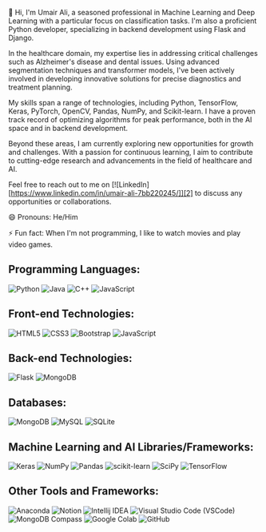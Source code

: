 👋 Hi, I'm Umair Ali, a seasoned professional in Machine Learning and Deep Learning with a particular focus on classification tasks. I'm also a proficient Python developer, specializing in backend development using Flask and Django.

In the healthcare domain, my expertise lies in addressing critical challenges such as Alzheimer's disease and dental issues. Using advanced segmentation techniques and transformer models, I've been actively involved in developing innovative solutions for precise diagnostics and treatment planning.

My skills span a range of technologies, including Python, TensorFlow, Keras, PyTorch, OpenCV, Pandas, NumPy, and Scikit-learn. I have a proven track record of optimizing algorithms for peak performance, both in the AI space and in backend development.

Beyond these areas, I am currently exploring new opportunities for growth and challenges. With a passion for continuous learning, I aim to contribute to cutting-edge research and advancements in the field of healthcare and AI.

Feel free to reach out to me on  [![LinkedIn][https://www.linkedin.com/in/umair-ali-7bb220245/]][2] to discuss any opportunities or collaborations.

😄 Pronouns: He/Him

⚡ Fun fact: When I'm not programming, I like to watch movies and play video games.

<!-- Icons --> 
[1.2]: https://img.icons8.com/color/24/000000/twitter--v2.png
[2.2]: https://img.icons8.com/color/24/000000/linkedin.png
[3.1]: https://img.icons8.com/color/24/000000/github.png

<!-- Links to your social media accounts -->
[1]: https://twitter.com/Abdul1Manaf
[2]: https://www.linkedin.com/in/abdul-manaf-6493a3188
[3]: https://abdulmanaf12.github.io/ 

## Programming Languages:
![Python](https://img.shields.io/badge/python-3670A0?style=for-the-badge&logo=python&logoColor=ffdd54)
![Java](https://img.shields.io/badge/java-%23ED8B00.svg?style=for-the-badge&logo=java&logoColor=white)
![C++](https://img.shields.io/badge/c++-%2300599C.svg?style=for-the-badge&logo=c%2B%2B&logoColor=white)
![JavaScript](https://img.shields.io/badge/javascript-%23323330.svg?style=for-the-badge&logo=javascript&logoColor=%23F7DF1E)

## Front-end Technologies:
![HTML5](https://img.shields.io/badge/html5-%23E34F26.svg?style=for-the-badge&logo=html5&logoColor=white)
![CSS3](https://img.shields.io/badge/css3-%231572B6.svg?style=for-the-badge&logo=css3&logoColor=white)
![Bootstrap](https://img.shields.io/badge/bootstrap-%23563D7C.svg?style=for-the-badge&logo=bootstrap&logoColor=white)
![JavaScript](https://img.shields.io/badge/javascript-%23323330.svg?style=for-the-badge&logo=javascript&logoColor=%23F7DF1E)


## Back-end Technologies:
![Flask](https://img.shields.io/badge/Flask-%23000.svg?style=for-the-badge&logo=flask&logoColor=white)
![MongoDB](https://img.shields.io/badge/mongodb-%234ea94b.svg?style=for-the-badge&logo=mongodb&logoColor=white)

## Databases:
![MongoDB](https://img.shields.io/badge/mongodb-%234ea94b.svg?style=for-the-badge&logo=mongodb&logoColor=white)
![MySQL](https://img.shields.io/badge/mysql-%2300f.svg?style=for-the-badge&logo=mysql&logoColor=white)
![SQLite](https://img.shields.io/badge/SQLite-%2307405e.svg?style=for-the-badge&logo=sqlite&logoColor=white)

## Machine Learning and AI Libraries/Frameworks:
![Keras](https://img.shields.io/badge/Keras-%23D00000.svg?style=for-the-badge&logo=Keras&logoColor=white)
![NumPy](https://img.shields.io/badge/numpy-%23013243.svg?style=for-the-badge&logo=numpy&logoColor=white)
![Pandas](https://img.shields.io/badge/pandas-%23150458.svg?style=for-the-badge&logo=pandas&logoColor=white)
![scikit-learn](https://img.shields.io/badge/scikit--learn-%23F7931E.svg?style=for-the-badge&logo=scikit-learn&logoColor=white)
![SciPy](https://img.shields.io/badge/SciPy-%230C55A5.svg?style=for-the-badge&logo=scipy&logoColor=white)
![TensorFlow](https://img.shields.io/badge/TensorFlow-%23FF6F00.svg?style=for-the-badge&logo=TensorFlow&logoColor=white)

## Other Tools and Frameworks:
![Anaconda](https://img.shields.io/badge/Anaconda-%2344A833.svg?style=for-the-badge&logo=anaconda&logoColor=white)
![Notion](https://img.shields.io/badge/Notion-%23000000.svg?style=for-the-badge&logo=notion&logoColor=white)
![Intellij IDEA](https://img.shields.io/badge/Intellij%20IDEA-%23000000.svg?style=for-the-badge&logo=intellij-idea&logoColor=white)
![Visual Studio Code (VSCode)](https://img.shields.io/badge/Visual%20Studio%20Code-%23007ACC.svg?style=for-the-badge&logo=visual-studio-code&logoColor=white)
![MongoDB Compass](https://img.shields.io/badge/MongoDB%20Compass-%234ea94b.svg?style=for-the-badge&logo=mongodb&logoColor=white)
![Google Colab](https://img.shields.io/badge/Google%20Colab-%23F9AB00.svg?style=for-the-badge&logo=google-colab&logoColor=white)
![GitHub](https://img.shields.io/badge/GitHub-%23181717.svg?style=for-the-badge&logo=github&logoColor=white)
